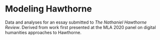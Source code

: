 # Modeling Hawthorne
Data and analyses for an essay submitted to *The Nathaniel Hawthorne Review*. Derived from work first presented at the MLA 2020 panel on digital humanities approaches to Hawthorne.
